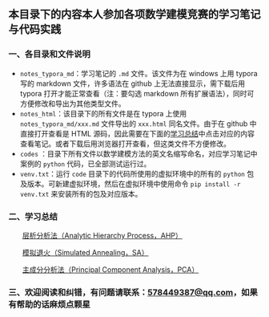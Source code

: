## 本目录下的内容本人参加各项数学建模竞赛的学习笔记与代码实践

### 一、各目录和文件说明

- `notes_typora_md`：学习笔记的 `.md` 文件。该文件为在 windows 上用 typora 写的 markdown 文件，许多语法在 github 上无法直接显示，需下载后用 typora 打开才能正常查看（注：要勾选 markdown 所有扩展语法），同时可方便修改和导出为其他类型文件。
- `notes_html`：该目录下的所有文件是在 typora 上使用 `notes_typora_md/xxx.md` 文件导出的 `xxx.html` 同名文件。由于在 github 中直接打开查看是 HTML 源码，因此需要在下面的[学习总结](#二学习总结)中点击对应的内容查看笔记。或者下载后用浏览器打开查看，但这类文件不方便修改。
- `codes` ：目录下所有文件以数学建模方法的英文名缩写命名，对应学习笔记中案例的 `python` 代码，已全部测试运行过。
- `venv.txt`：运行 `code` 目录下的代码所使用的虚拟环境中的所有的 `python` 包及版本。可新建虚拟环境，然后在虚拟环境中使用命令 `pip install -r venv.txt` 来安装所有的包及对应版本。

### 二、学习总结

&emsp;&emsp;[层析分析法（Analytic Hierarchy Process，AHP）][1]

&emsp;&emsp;[模拟退火（Simulated Annealing，SA）][6]

&emsp;&emsp;[主成分分析法（Principal Component Analysis，PCA）][11]

[1]:https://anesck.github.io/math_modeling_contest/notes_html/层次分析法.html	"查看笔记"
[6]:https://anesck.github.io/math_modeling_contest/notes_html/模拟退火.html	"查看笔记"
[11]:https://anesck.github.io/math_modeling_contest/notes_html/主成分分析法.html	"查看笔记"

### 三、欢迎阅读和纠错，有问题请联系：<578449387@qq.com>，如果有帮助的话麻烦点颗星